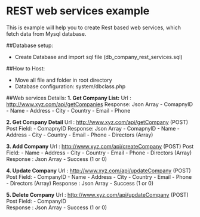 # REST web services example
This is example will help you to create Rest based web services, which fetch data from Mysql database.

##Database setup:
-	Create Database and import sql file (db_company_rest_services.sql)

##How to Host:
-	Move all file and folder in root directory 
-	Database configuration: system/dbclass.php

##Web services Details:
**1.	Get Company List:**
	Url : http://www.xyz.com/api/getCompanies
	Response: Json Array
		-	ComapnyID
		-	Name
		-	Address
		-	City
		-	Country
		-	Email 
		-	Phone

**2.	Get Company Detail**
	Url : http://www.xyz.com/api/getCompany (POST)
	Post Field:
	-	ComapnyID
	Response: Json Array
		-	ComapnyID
		-	Name
		-	Address
		-	City
		-	Country
		-	Email 
		-	Phone
		-	Directors (Array)

**3.	Add Company**
	Url : http://www.xyz.com/api/createCompany (POST)
	Post Field:
		-	Name
		-	Address
		-	City
		-	Country
		-	Email 
		-	Phone
		-	Directors (Array)
	Response : Json Array
		-	Success  (1 or 0)

**4.	Update Company**
	Url : http://www.xyz.com/api/updateCompany (POST)
	Post Field:
		-	CompanyID
		-	Name
		-	Address
		-	City
		-	Country
		-	Email 
		-	Phone
		-	Directors (Array)
	Response : Json Array
		-	Success  (1 or 0)

**5.	Delete Company**
	Url : http://www.xyz.com/api/updateCompany (POST)
	Post Field:
		-	CompanyID		
	Response : Json Array
		-	Success  (1 or 0)